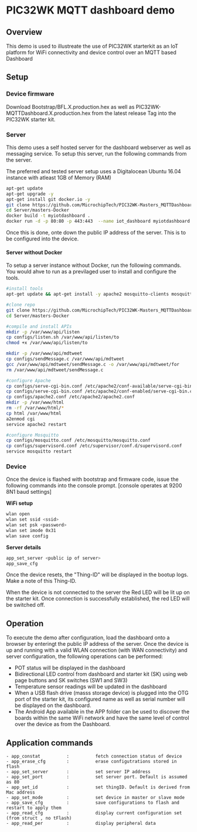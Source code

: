 # PIC32WK MQTT dashboard demo

## Overview

This demo is used to illustreate the use of PIC32WK starterkit as an IoT platform for WiFi connectivity and device control over an MQTT based Dashboard

## Setup

### Device firmware

Download Bootstrap/BFL.X.production.hex as well as PIC32WK-MQTTDashboard.X.production.hex from the latest release Tag into the PIC32WK starter kit.

### Server

This demo uses a self hosted server for the dashboard webserver as well as messaging service. To setup this server, run the following commands from the server.

The preferred and tested server setup uses a Digitalocean Ubuntu 16.04 instance with atleast 1GB of Memory (RAM)

```bash
apt-get update
apt-get upgrade -y
apt-get install git docker.io -y
git clone https://github.com/MicrochipTech/PIC32WK-Masters_MQTTDashboard.git
cd Server/masters-Docker
docker build -t myiotdashboard .
docker run -d -p 80:80 -p 443:443  --name iot_dashboard myiotdashboard
```

Once this is done, onte down the public IP address of the server. This is to be configured into the device.

#### Server without Docker

To setup a server instance without Docker, run the following commands. You would ahve to run as a previlaged user to install and configure the tools.

```bash
#install tools
apt-get update && apt-get install -y apache2 mosquitto-clients mosquitto build-essential git 

#clone repo
git clone https://github.com/MicrochipTech/PIC32WK-Masters_MQTTDashboard.git
cd Server/masters-Docker

#compile and install APIs
mkdir -p /var/www/api/listen
cp configs/listen.sh /var/www/api/listen/to
chmod +x /var/www/api/listen/to

mkdir -p /var/www/api/mdtweet
cp configs/sendMessage.c /var/www/api/mdtweet
gcc /var/www/api/mdtweet/sendMessage.c -o /var/www/api/mdtweet/for
rm /var/www/api/mdtweet/sendMessage.c

#configure Apache
cp configs/serve-cgi-bin.conf /etc/apache2/conf-available/serve-cgi-bin.conf
cp configs/serve-cgi-bin.conf /etc/apache2/conf-enabled/serve-cgi-bin.conf
cp configs/apache2.conf /etc/apache2/apache2.conf
mkdir -p /var/www/html
rm -rf /var/www/html/*
cp html /var/www/html 
a2enmod cgi
service apache2 restart

#configure Mosquitto
cp configs/mosquitto.conf /etc/mosquitto/mosquitto.conf
cp configs/supervisord.conf /etc/supervisor/conf.d/supervisord.conf
service mosquitto restart
```

### Device

Once the device is flashed with bootstrap and firmware code, issue the following commands into the console prompt. [console operates at 9200 8N1 baud settings]

**WiFi setup**

```bash
wlan open
wlan set ssid <ssid>
wlan set psk <password>
wlan set imode 0x31
wlan save config
```

**Server details**

```bash
app_set_server <public ip of server>
app_save_cfg
```

Once the device resets, the "Thing-ID" will be displayed in the bootup logs. Make a note of this Thing-ID.

When the device is not connected to the server the Red LED will be lit up on the starter kit. Once connection is successfully established, the red LED will be switched off. 

## Operation

To execute the demo after configuration, load the dashboard onto a browser by enteringt the public IP address of the server. Once the device is up and running with a valid WLAN connection (with WAN connectivity) and server configuration, the following operations can be performed:

- POT status will be displayed in the dashboard
- Bidirectional LED control from dashboard and starter kit (SK) using web page buttons and SK switches (SW1 and SW3)
- Temperature sensor readings will be updated in the dashboard
- When a USB flash drive (masss storage device) is plugged into the OTG port of the starter kit, its configured name as well as serial number will be displayed on the dashboard.
- The Android App available in the APP folder can be used to discover the boards within the same WiFi network and have the same level of control over the device as from the Dashboard.

## Application commands

```
- app_constat          :          fetch connection status of device
- app_erase_cfg        :          erase configutrations stored in flash
- app_set_server       :          set server IP address
- app_set_port         :          set server port. Default is assumed as 80
- app_set_id           :          set thingID. Default is derived from Mac address
- app_set_mode         :          set device in master or slave mode
- app_save_cfg         :          save configurations to flash and restart to apply them
- app_read_cfg         :          display current configuration set (from struct , no tFlash)
- app_read_per         :          display peripheral data
```
